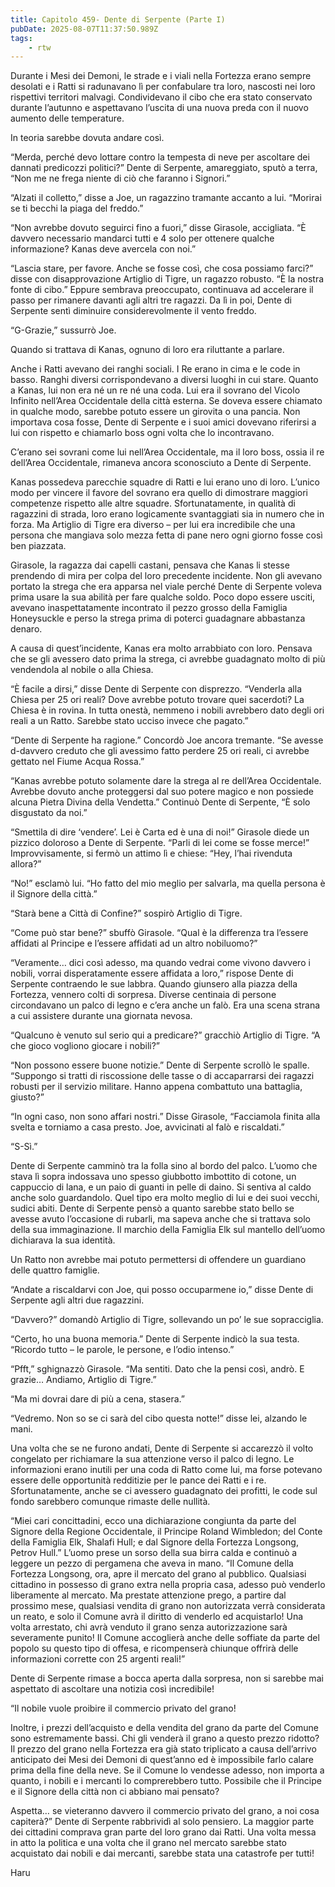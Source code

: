 ```yaml
---
title: Capitolo 459- Dente di Serpente (Parte I)
pubDate: 2025-08-07T11:37:50.989Z
tags:
    - rtw
---
```







 


Durante i Mesi dei Demoni, le strade e i viali nella Fortezza erano sempre desolati e i Ratti si radunavano lì per confabulare tra loro, nascosti nei loro rispettivi territori malvagi. Condividevano il cibo che era stato conservato durante l’autunno e aspettavano l’uscita di una nuova preda con il nuovo aumento delle temperature.


In teoria sarebbe dovuta andare così.


“Merda, perché devo lottare contro la tempesta di neve per ascoltare dei dannati predicozzi politici?” Dente di Serpente, amareggiato, sputò a terra, “Non me ne frega niente di ciò che faranno i Signori.”


“Alzati il colletto,” disse a Joe, un ragazzino tramante accanto a lui. “Morirai se ti becchi la piaga del freddo.”


“Non avrebbe dovuto seguirci fino a fuori,” disse Girasole, accigliata. “È davvero necessario mandarci tutti e 4 solo per ottenere qualche informazione? Kanas deve avercela con noi.”


“Lascia stare, per favore. Anche se fosse così, che cosa possiamo farci?” disse con disapprovazione Artiglio di Tigre, un ragazzo robusto. “È la nostra fonte di cibo.” Eppure sembrava preoccupato, continuava ad accelerare il passo per rimanere davanti agli altri tre ragazzi. Da lì in poi, Dente di Serpente sentì diminuire considerevolmente il vento freddo.


“G-Grazie,” sussurrò Joe.


Quando si trattava di Kanas, ognuno di loro era riluttante a parlare.


Anche i Ratti avevano dei ranghi sociali. I Re erano in cima e le code in basso. Ranghi diversi corrispondevano a diversi luoghi in cui stare. Quanto a Kanas, lui non era né un re né una coda. Lui era il sovrano del Vicolo Infinito nell’Area Occidentale della città esterna. Se doveva essere chiamato in qualche modo, sarebbe potuto essere un girovita o una pancia. Non importava cosa fosse, Dente di Serpente e i suoi amici dovevano riferirsi a lui con rispetto e chiamarlo boss ogni volta che lo incontravano.


C’erano sei sovrani come lui nell’Area Occidentale, ma il loro boss, ossia il re dell’Area Occidentale, rimaneva ancora sconosciuto a Dente di Serpente.


Kanas possedeva parecchie squadre di Ratti e lui erano uno di loro. L’unico modo per vincere il favore del sovrano era quello di dimostrare maggiori competenze rispetto alle altre squadre. Sfortunatamente, in qualità di ragazzini di strada, loro erano logicamente svantaggiati sia in numero che in forza. Ma Artiglio di Tigre era diverso – per lui era incredibile che una persona che mangiava solo mezza fetta di pane nero ogni giorno fosse così ben piazzata.


Girasole, la ragazza dai capelli castani, pensava che Kanas li stesse prendendo di mira per colpa del loro precedente incidente. Non gli avevano portato la strega che era apparsa nel viale perché Dente di Serpente voleva prima usare la sua abilità per fare qualche soldo. Poco dopo essere usciti, avevano inaspettatamente incontrato il pezzo grosso della Famiglia Honeysuckle e perso la strega prima di poterci guadagnare abbastanza denaro.


A causa di quest’incidente, Kanas era molto arrabbiato con loro. Pensava che se gli avessero dato prima la strega, ci avrebbe guadagnato molto di più vendendola al nobile o alla Chiesa.


“È facile a dirsi,” disse Dente di Serpente con disprezzo. “Venderla alla Chiesa per 25 ori reali? Dove avrebbe potuto trovare quei sacerdoti? La Chiesa è in rovina. In tutta onestà, nemmeno i nobili avrebbero dato degli ori reali a un Ratto. Sarebbe stato ucciso invece che pagato.”


“Dente di Serpente ha ragione.” Concordò Joe ancora tremante. “Se avesse d-davvero creduto che gli avessimo fatto perdere 25 ori reali, ci avrebbe gettato nel Fiume Acqua Rossa.”


“Kanas avrebbe potuto solamente dare la strega al re dell’Area Occidentale. Avrebbe dovuto anche proteggersi dal suo potere magico e non possiede alcuna Pietra Divina della Vendetta.” Continuò Dente di Serpente, “È solo disgustato da noi.”


“Smettila di dire ‘vendere’. Lei è Carta ed è una di noi!” Girasole diede un pizzico doloroso a Dente di Serpente. “Parli di lei come se fosse merce!” Improvvisamente, si fermò un attimo lì e chiese: “Hey, l’hai rivenduta allora?”


“No!” esclamò lui. “Ho fatto del mio meglio per salvarla, ma quella persona è il Signore della città.”


“Starà bene a Città di Confine?” sospirò Artiglio di Tigre.


“Come può star bene?” sbuffò Girasole. “Qual è la differenza tra l’essere affidati al Principe e l’essere affidati ad un altro nobiluomo?”


“Veramente… dici così adesso, ma quando vedrai come vivono davvero i nobili, vorrai disperatamente essere affidata a loro,” rispose Dente di Serpente contraendo le sue labbra. Quando giunsero alla piazza della Fortezza, vennero colti di sorpresa. Diverse centinaia di persone circondavano un palco di legno e c’era anche un falò. Era una scena strana a cui assistere durante una giornata nevosa.


“Qualcuno è venuto sul serio qui a predicare?” gracchiò Artiglio di Tigre. “A che gioco vogliono giocare i nobili?”


“Non possono essere buone notizie.” Dente di Serpente scrollò le spalle. “Suppongo si tratti di riscossione delle tasse o di accaparrarsi dei ragazzi robusti per il servizio militare. Hanno appena combattuto una battaglia, giusto?”


“In ogni caso, non sono affari nostri.” Disse Girasole, “Facciamola finita alla svelta e torniamo a casa presto. Joe, avvicinati al falò e riscaldati.”


“S-Sì.”


Dente di Serpente camminò tra la folla sino al bordo del palco. L’uomo che stava lì sopra indossava uno spesso giubbotto imbottito di cotone, un cappuccio di lana, e un paio di guanti in pelle di daino. Si sentiva al caldo anche solo guardandolo. Quel tipo era molto meglio di lui e dei suoi vecchi, sudici abiti. Dente di Serpente pensò a quanto sarebbe stato bello se avesse avuto l’occasione di rubarli, ma sapeva anche che si trattava solo della sua immaginazione. Il marchio della Famiglia Elk sul mantello dell’uomo dichiarava la sua identità.


Un Ratto non avrebbe mai potuto permettersi di offendere un guardiano delle quattro famiglie.


“Andate a riscaldarvi con Joe, qui posso occuparmene io,” disse Dente di Serpente agli altri due ragazzini.


“Davvero?” domandò Artiglio di Tigre, sollevando un po’ le sue sopracciglia.


“Certo, ho una buona memoria.” Dente di Serpente indicò la sua testa. “Ricordo tutto – le parole, le persone, e l’odio intenso.”


“Pfft,” sghignazzò Girasole. “Ma sentiti. Dato che la pensi così, andrò. E grazie… Andiamo, Artiglio di Tigre.”


“Ma mi dovrai dare di più a cena, stasera.”


“Vedremo. Non so se ci sarà del cibo questa notte!” disse lei, alzando le mani.


Una volta che se ne furono andati, Dente di Serpente si accarezzò il volto congelato per richiamare la sua attenzione verso il palco di legno. Le informazioni erano inutili per una coda di Ratto come lui, ma forse potevano essere delle opportunità redditizie per le pance dei Ratti e i re. Sfortunatamente, anche se ci avessero guadagnato dei profitti, le code sul fondo sarebbero comunque rimaste delle nullità.


“Miei cari concittadini, ecco una dichiarazione congiunta da parte del Signore della Regione Occidentale, il Principe Roland Wimbledon; del Conte della Famiglia Elk, Shalafi Hull; e dal Signore della Fortezza Longsong, Petrov Hull.” L’uomo prese un sorso della sua birra calda e continuò a leggere un pezzo di pergamena che aveva in mano. “Il Comune della Fortezza Longsong, ora, apre il mercato del grano al pubblico. Qualsiasi cittadino in possesso di grano extra nella propria casa, adesso può venderlo liberamente al mercato. Ma prestate attenzione prego, a partire dal prossimo mese, qualsiasi vendita di grano non autorizzata verrà considerata un reato, e solo il Comune avrà il diritto di venderlo ed acquistarlo! Una volta arrestato, chi avrà venduto il grano senza autorizzazione sarà severamente punito! Il Comune accoglierà anche delle soffiate da parte del popolo su questo tipo di offesa, e ricompenserà chiunque offrirà delle informazioni corrette con 25 argenti reali!”


Dente di Serpente rimase a bocca aperta dalla sorpresa, non si sarebbe mai aspettato di ascoltare una notizia così incredibile!


“Il nobile vuole proibire il commercio privato del grano!


Inoltre, i prezzi dell’acquisto e della vendita del grano da parte del Comune sono estremamente bassi. Chi gli venderà il grano a questo prezzo ridotto? Il prezzo del grano nella Fortezza era già stato triplicato a causa dell’arrivo anticipato dei Mesi dei Demoni di quest’anno ed è impossibile farlo calare prima della fine della neve. Se il Comune lo vendesse adesso, non importa a quanto, i nobili e i mercanti lo comprerebbero tutto. Possibile che il Principe e il Signore della città non ci abbiano mai pensato?


Aspetta… se vieteranno davvero il commercio privato del grano, a noi cosa capiterà?” Dente di Serpente rabbrividì al solo pensiero. La maggior parte dei cittadini comprava gran parte del loro grano dai Ratti. Una volta messa in atto la politica e una volta che il grano nel mercato sarebbe stato acquistato dai nobili e dai mercanti, sarebbe stata una catastrofe per tutti!


Haru
                                


                                



